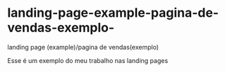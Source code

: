 # landing-page-example-pagina-de-vendas-exemplo-
landing page (example)/pagina de vendas(exemplo)

Esse é um exemplo do meu trabalho nas landing pages
